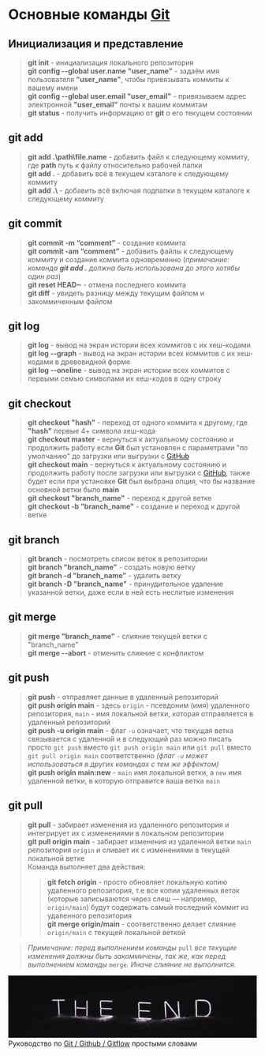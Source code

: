 # __Основные команды [Git](https://git-scm.com/download/win "скачать для Windows")__

 ## __Инициализация и представление__

> **git init** - инициализация локального репозитория  
> **git config --global user.name "user_name"** - задаём имя пользователя __"user_name"__, чтобы привязывать коммиты к вашему имени  
> **git config --global user.email "user_email"** - привязываем адрес электронной __"user_email"__ почты к вашим коммитам  
> **git status** - получить информацию от __git__ о его текущем состоянии

## __git add__

> **git add .\path\file.name** - добавить файл к следующему коммиту, где __path__ путь к файлу относительно рабочей папки  
> **git add .** - добавить всё в текущем каталоге к следующему коммиту  
> **git add .\​** - добавить всё включая подпапки в текущем каталоге к следующему коммиту

## __git commit__

> **git commit -m “comment”** - создание коммита  
> **git commit -am “comment”** -  добавить файлы к следующему коммиту и создание коммита одновременно (_примечание: команда __git add .__ должна быть использована до этого хотябы один раз_)  
> **git reset HEAD~** - отмена последнего коммита  
> **git diff** - увидеть разницу между текущим файлом и закоммиченным файлом

## __git log__

> **git log** - вывод на экран истории всех коммитов с их хеш-кодами  
> **git log --graph** - вывод на экран истории всех коммитов с их хеш-кодами в древовидной форме  
> **git log --oneline** - вывод на экран истории всех коммитов с первыми семью символами их хеш-кодов в одну строку

## __git checkout__

> **git checkout "hash"** - переход от одного коммита к другому, где __"hash"__ первые 4+ символа хеш-кода  
> **git checkout master** - вернуться к актуальному состоянию и продолжить работу если **Git** был установлен с параметрами "по умолчанию" до загрузки или выгрузки с [GitHub](https://github.com/ "ссылка")  
> **git checkout main** - вернуться к актуальному состоянию и продолжить работу после загрузки или выгрузки с [GitHub](https://github.com/ "ссылка"), также будет если при установке **Git** был выбрана опция, что бы название основной ветки было __main__  
> **git checkout "branch_name"** - переход к другой ветке  
> **git checkout -b "branch_name"** - создание и переход к другой ветке

## __git branch__

> **git branch** - посмотреть список веток в репозитории  
> **git branch "branch_name"** - создать новую ветку  
> **git branch -d "branch_name"** - удалить ветку  
> **git branch -D "branch_name"** - принудительное удаление указанной ветки, даже если в ней есть неслитые изменения

## __git merge__

> **git merge "branch_name"** - слияние текущей ветки с "branch_name"  
> **git merge --abort** - отменить слияние с конфликтом

## __git push__

> **git push** - отправляет данные в удаленный репозиторий  
> **git push origin main** - здесь `origin` - псевдоним (имя) удаленного репозитория, `main` - имя локальной ветки, которая отправляется в удаленный репозиторий  
> **git push -u origin main** - флаг `-u` означает, что текущая ветка связывается с удаленной и в следующий раз можно писать просто `git push` вместо `git push origin main` или `git pull` вместо `git pull origin main` соответственно *(флаг `-u` может использоваться в других командах с тем же эффектом)*  
> **git push origin main:new** - `main` имя локальной ветки, а `new` имя удаленной ветки, в которую отправится ваша ветка `main`

## __git pull__

> **git pull** - забирает изменения из удаленного репозитория и интегрирует их с изменениями в локальном репозитории  
> **git pull origin main** - забирает изменения из удаленной ветки `main` репозитория `origin` и сливает их с изменениями в текущей локальной ветке  
Команда выполняет два действия:  
>> **git fetch origin** - просто обновляет локальную копию удаленного репозитория, т.е все копии удаленных веток (которые записываются через слеш — например, `origin/main`) будут содержать самый последний коммит из удаленного репозитория  
>> **git merge origin/main** - соответственно делает слияние `origin/main` с текущей локальной веткой

> *Примечание: перед выполнением команды* `pull` *все текущие изменения должны быть закоммичены, так же, как перед выполнением команды* `merge`*. Иначе слияние не выполнится.*

![THE END](./images/the_end.jpg "продолжение на следующем задании")  
 Руководство по [Git / Github / Gitflow](https://proglib.io/p/git-github-gitflow/ "ссылка") простыми словами